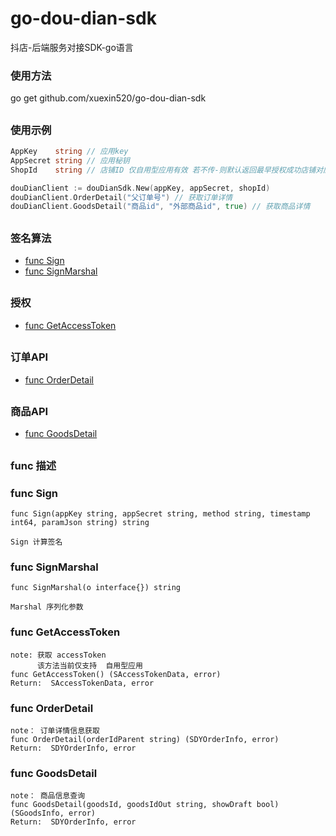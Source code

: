 # go-dou-dian-sdk
抖店-后端服务对接SDK-go语言

###  使用方法
go get github.com/xuexin520/go-dou-dian-sdk

##
### 使用示例
```go
AppKey    string // 应用key
AppSecret string // 应用秘钥
ShopId    string // 店铺ID 仅自用型应用有效 若不传-则默认返回最早授权成功店铺对应的token信息

douDianClient := douDianSdk.New(appKey, appSecret, shopId)
douDianClient.OrderDetail("父订单号") // 获取订单详情
douDianClient.GoodsDetail("商品id", "外部商品id", true) // 获取商品详情
```

##
### 签名算法
* [func Sign](#FuncSign)
* [func SignMarshal](#FuncSignMarshal)

##
### 授权
* [func GetAccessToken](#funcGetAccessToken)

##
### 订单API
* [func OrderDetail](#funcOrderDetail)

##
### 商品API
* [func GoodsDetail](#funcGoodsDetail)

##
### func 描述

###  <a name='FuncSign'></a> func Sign
```
func Sign(appKey string, appSecret string, method string, timestamp int64, paramJson string) string

Sign 计算签名
```

###  <a name='FuncSignMarshal'></a> func SignMarshal
```
func SignMarshal(o interface{}) string

Marshal 序列化参数
```

###  <a name='funcGetAccessToken'></a> func GetAccessToken
```
note: 获取 accessToken
      该方法当前仅支持  自用型应用
func GetAccessToken() (SAccessTokenData, error)
Return:  SAccessTokenData, error
```

###  <a name='funcOrderDetail'></a> func OrderDetail
```
note： 订单详情信息获取
func OrderDetail(orderIdParent string) (SDYOrderInfo, error)
Return:  SDYOrderInfo, error
```


###  <a name='funcGoodsDetail'></a> func GoodsDetail
```
note： 商品信息查询
func GoodsDetail(goodsId, goodsIdOut string, showDraft bool) (SGoodsInfo, error)
Return:  SDYOrderInfo, error
```